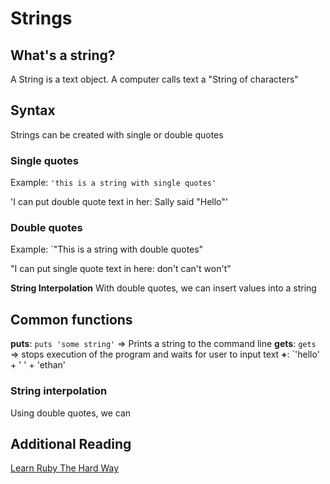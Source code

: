 # Strings

## What's a string?
A String is a text object.  A computer calls text a "String of characters"


## Syntax
Strings can be created with single or double quotes


### Single quotes
Example: `'this is a string with single quotes'`

'I can put double quote text in her: Sally said "Hello"'


### Double quotes
Example: `"This is a string with double quotes"

"I can put single quote text in here: don't can't won't"

**String Interpolation**
With double quotes, we can insert values into a string

## Common functions
**puts**: `puts 'some string'` => Prints a string to the command line
**gets**: `gets` => stops execution of the program and waits for user to input text
**+**: `'hello' + ' ' + 'ethan'

### String interpolation
Using double quotes, we can


## Additional Reading
[Learn Ruby The Hard Way](https://learnrubythehardway.org/book/ex6.html)
